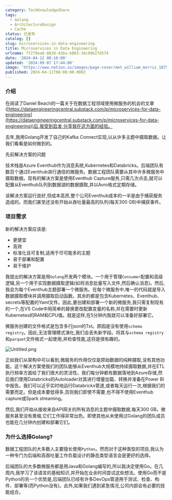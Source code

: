 ```yaml
---
category: TechKnowledgeShare
tags:
  - Golang
  - ArchitectureDesign
  - Cache
status: 已发布
catalog: []
slug: microservices-in-data-engineering
title: Microservices in Data Engineering
urlname: 7f279ea0-883d-426a-b803-34c09b27d574
date: '2024-04-12 00:10:00'
updated: '2024-09-07 17:44:00'
image: 'https://www.notion.so/images/page-cover/met_william_morris_1875.jpg'
published: 2024-04-11T08:00:00.000Z
---
```


### 介绍


在阅读了Daniel Beach的一篇关于在数据工程领域使用微服务的机会的文章([https://dataengineeringcentral.substack.com/p/microservices-for-data-engineering](https://dataengineeringcentral.substack.com/p/microservices-for-data-engineering))后,我受到启发,分享我在这方面的经验。


去年,我用Golang开发了自己的Kafka Connect实现,以从许多主题中摄取数据。让我们看看是如何做到的。


先前解决方案的问题


技术栈是Azure Eventhub作为消息系统,Kubernetes和Databricks。后端团队有数百个通过Eventhub进行通信的微服务。数据工程团队需要从其中许多微服务中摄取数据。现有的解决方案是使用Eventhub Capture服务,只需几次点击,就可以配置从Eventhub队列到数据湖的数据摄取,并以Avro格式定期存储。


该解决方案运行良好,但成本高昂,整个公司Eventhub成本的一半是由于捕获服务造成的。而我们甚至还没有开始从吞吐量最高的队列(每天300 GB)中捕获事件。


### 项目需求


新的解决方案应该是:

- 更便宜
- 高效
- 标准化且可复制,适用于尽可能多的主题
- 易于部署和配置
- 易于维护

我提出的解决方案是用`Golang`开发两个模块。一个用于管理`Consumer`配置和高级逻辑,另一个用于实现数据摄取逻辑(如将消息批量写入文件,然后确认消息)。然后,我会为每个Eventhub主题部署一个微服务。在每个微服务中,唯一的代码就是导入数据摄取模块并调用摄取启动函数。其余的都是包含Kubernetes、Eventhub、secrets等配置的Yaml文件。因此,要创建和部署一个新的微服务,我只需复制现有的一个,在VS Code中用简单的替换更改配置变量的名称,并在需要时更新Kubernetes的RAM和CPU值。就是这样,在5分钟内我就可以准备好部署它。


微服务创建的文件格式是包含多行json的Txt。原因是没有使用`schema registry`。因此,无法管理模式演化,我们会丢失新字段。将其与`schema registry`和`parquet`文件格式一起使用,并检查性能,这将是很有趣的。


![Untitled.png](https://prod-files-secure.s3.us-west-2.amazonaws.com/5d24fe63-e567-4804-86f9-9fdc62e13082/4e0f8d5d-b295-4408-9363-660688d511a9/Untitled.png?X-Amz-Algorithm=AWS4-HMAC-SHA256&X-Amz-Content-Sha256=UNSIGNED-PAYLOAD&X-Amz-Credential=ASIAZI2LB466WYYUOMYM%2F20250215%2Fus-west-2%2Fs3%2Faws4_request&X-Amz-Date=20250215T053532Z&X-Amz-Expires=3600&X-Amz-Security-Token=IQoJb3JpZ2luX2VjEBYaCXVzLXdlc3QtMiJHMEUCIQD4h3M2KzMHOLfSWUlQ4NV%2FOcU0Qmtzkl9jMplpCWGjVAIgRsAN5LL2bAPnzu7hsl25dK5wEFC64SJ3MbtSJKfaTF8q%2FwMIPxAAGgw2Mzc0MjMxODM4MDUiDCOaRU3DCUbgEFPrhyrcA85weCSxbdTjtXMwIJ2C0Sg7ZRH1LaO0ouTK1nKJmpH9OQt3EEKkpvgcd3evDT9MwgyajKl3mBQM7%2F%2FHz0aPMjyVeYyPg%2BcEtVoEkMZieH61y%2F4JAnkbo9l0SJpQKrlvHnKxmikwo3aqwPv5GX6alC0rP%2FgSbx2kTOMJh4xu32ItuAAD6KnhaTaQ4skBCIcL%2BSvE%2FUXGMvYEBFA%2FB8iWE2N%2FDhIgGTkVqGJ0eNy71KBVyo%2BhjKVfgwWYBKp0geu8GLpxAZqkqfKlnylIXj1kyUhs7N3je%2BcwU8NIY48YAglcLLnygTf9qS1RuwrWQR9aH2%2BYOQFsvwFsEj0Ajf6CwgPqFa2AeHKHn%2FxuKQ%2BCiSigQ8Vm5aeUtWGV6ewTeNhUNyQ%2Fb9SX7Uj8MjfaT7x4AZLc8ICVZXrtsi1IssTpNy%2Biwh05Q%2FrA7iPAnfFahppkjJDrY5lP0T9P1HkwZU7JlLkqvdZr5ofLzYQKD4DpfqwAMrDM5uUXPFhgcgy4Stt5IazytS25Q%2BOPmXFdxi%2FBnriwIGeyId4npzJH0uDWsWJzN5l0kt9IQXE8qGd5UrKIe6OrPt2NT89uniPyU0a%2BgJCsvdanYPjl3FPQ4h2bobk%2FXcWrz5RImvmOA7vZMLvLwL0GOqUBTY%2FAQmrJ4s89ee%2FGrJ%2B9ZthcyoZnEg5YEVkhQaP9chQgFXm1XwupvBU%2F0wb9MfKPDSBYKE%2FB5bN1R3cp%2BzN1NEIdVCwBIdbluVbqr1WrGwzVrpXsl2435z8ky4xa5LuqfJooF45iMnD5FdKAp3DkQr8kLmSFb8uapoIcqPgObIBB0CJZFuNeZV29dtVM3B8tzWcupxWxOzuj4frarvtmM5JHgjVt&X-Amz-Signature=99e436fcb3bd42d6f5b490b7850b848e29b2e174ccf3abbf9913180a2a929105&X-Amz-SignedHeaders=host&x-id=GetObject)


正如我们从架构中可以看到,微服务的作用仅仅是原始数据的纯粹摄取,没有其他功能。这个解决方案使我们的团队能够从Eventhub大规模地持续摄取数据,并在ETL执行频率方面给了我们很大的灵活性。我们每分钟都有数据落地到Azure存储,然后我们使用Databricks的Autoloader对其进行增量加载、转换并准备在Power BI中报告。我们可以近乎实时地运行Databricks管道,或者每天运行一次,根据我们的需要而定。但是成本要低得多,否则我们即使不需要,也不得不使用Eventhub capture或Spark streaming。


然后,我们开始从接收来自API网关的所有消息的主题中摄取数据,每天300 GB。微服务甚至没有畏缩,它们工作得非常出色。即使其他从未使用过Golang的团队成员也能在几分钟内创建和部署它们。


### 为什么选择Golang?


数据工程团队的大多数人主要擅长使用`Python`。然而对于这种类型的项目,我认为一种专门为后端和高吞吐量工作负载设计的静态类型语言会是更好的选择。


后端团队的大多数微服务都是用Java和Golang编写的,所以我决定使用Go。在几周内,我学习了该语言的基础知识,并开始在业余时间尝试这些想法。使用Go而不是Python的另一个优势是,后端团队已经有许多DevOps管道用于测试、检查、构件、部署等(而Python没有)。此外,如果我们遇到紧急情况,公司内部会有必要的技能组合。

